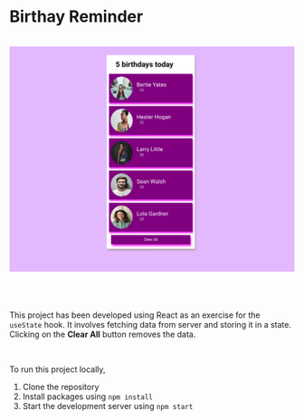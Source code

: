 # Birthay Reminder
<br>
<img src="screenshot.png">
<br><br><br><br>

This project has been developed using React as an exercise for the ```useState``` hook.
It involves fetching data from server and storing it in a state.
Clicking on the **Clear All** button removes the data.

<br>

To run this project locally,

1. Clone the repository
2. Install packages using ```npm install ```
3. Start the development server using ```npm start```
